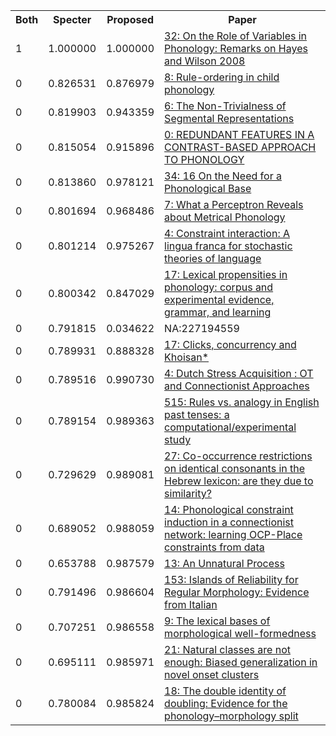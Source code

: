 <html><table><tr>
<th>Both</th>
<th>Specter</th>
<th>Proposed</th>
<th>Paper</th>
</tr>
<tr>
<td>1</td>
<td>1.000000</td>
<td>1.000000</td>
<td><a href="https://www.semanticscholar.org/paper/84fbe668cf06dc791f8cdf0e84f01b18fe4727b7">32: On the Role of Variables in Phonology: Remarks on Hayes and Wilson 2008</a></td>
</tr>
<tr>
<td>0</td>
<td>0.826531</td>
<td>0.876979</td>
<td><a href="https://www.semanticscholar.org/paper/94431fe83d6d3c7f06ee98ceb047a194be133c7b">8: Rule-ordering in child phonology</a></td>
</tr>
<tr>
<td>0</td>
<td>0.819903</td>
<td>0.943359</td>
<td><a href="https://www.semanticscholar.org/paper/81394380a417a1c5084dd74efb83201d95a562cd">6: The Non-Trivialness of Segmental Representations</a></td>
</tr>
<tr>
<td>0</td>
<td>0.815054</td>
<td>0.915896</td>
<td><a href="https://www.semanticscholar.org/paper/681d8c2cc8cc5ecca33185531dd3e470fc4a48c4">0: REDUNDANT FEATURES IN A CONTRAST-BASED APPROACH TO PHONOLOGY</a></td>
</tr>
<tr>
<td>0</td>
<td>0.813860</td>
<td>0.978121</td>
<td><a href="https://www.semanticscholar.org/paper/44460925d1ca342567ca4eb5e4a17b4af3d2e0dd">34: 16 On the Need for a Phonological Base</a></td>
</tr>
<tr>
<td>0</td>
<td>0.801694</td>
<td>0.968486</td>
<td><a href="https://www.semanticscholar.org/paper/430efdcd0dc290959e792ebc9b1d3888665d645b">7: What a Perceptron Reveals about Metrical Phonology</a></td>
</tr>
<tr>
<td>0</td>
<td>0.801214</td>
<td>0.975267</td>
<td><a href="https://www.semanticscholar.org/paper/1965d3b01fff683aa1ba2f51c9ceb8ae52f8351b">4: Constraint interaction: A lingua franca for stochastic theories of language</a></td>
</tr>
<tr>
<td>0</td>
<td>0.800342</td>
<td>0.847029</td>
<td><a href="https://www.semanticscholar.org/paper/671e4b86574fcf097cb6730dd14aece412f3663d">17: Lexical propensities in phonology: corpus and experimental evidence, grammar, and learning</a></td>
</tr>
<tr>
<td>0</td>
<td>0.791815</td>
<td>0.034622</td>
<td>NA:227194559</td>
</tr>
<tr>
<td>0</td>
<td>0.789931</td>
<td>0.888328</td>
<td><a href="https://www.semanticscholar.org/paper/7cfc719cc736ecac6421d16aa3ceea81b911aa8e">17: Clicks, concurrency and Khoisan*</a></td>
</tr>
<tr>
<td>0</td>
<td>0.789516</td>
<td>0.990730</td>
<td><a href="https://www.semanticscholar.org/paper/1de712440cbbce51305c15eaaade4c14d1630bb9">4: Dutch Stress Acquisition : OT and Connectionist Approaches</a></td>
</tr>
<tr>
<td>0</td>
<td>0.789154</td>
<td>0.989363</td>
<td><a href="https://www.semanticscholar.org/paper/65d8945670bbd897399bbc40679e4b6baf5ca22e">515: Rules vs. analogy in English past tenses: a computational/experimental study</a></td>
</tr>
<tr>
<td>0</td>
<td>0.729629</td>
<td>0.989081</td>
<td><a href="https://www.semanticscholar.org/paper/cfe11a36fa73fb81bdd49b3e1275cbd8e2ae0011">27: Co-occurrence restrictions on identical consonants in the Hebrew lexicon: are they due to similarity?</a></td>
</tr>
<tr>
<td>0</td>
<td>0.689052</td>
<td>0.988059</td>
<td><a href="https://www.semanticscholar.org/paper/6a5326ce3d1d507f274c13d5859217723cfc8f2c">14: Phonological constraint induction in a connectionist network: learning OCP-Place constraints from data</a></td>
</tr>
<tr>
<td>0</td>
<td>0.653788</td>
<td>0.987579</td>
<td><a href="https://www.semanticscholar.org/paper/f1461b63f4ecebd3c0f9e49f24cb11a2b304ab22">13: An Unnatural Process</a></td>
</tr>
<tr>
<td>0</td>
<td>0.791496</td>
<td>0.986604</td>
<td><a href="https://www.semanticscholar.org/paper/f37d630b08b1d13d36059c6cffd7ec1ee13644dd">153: Islands of Reliability for Regular Morphology: Evidence from Italian</a></td>
</tr>
<tr>
<td>0</td>
<td>0.707251</td>
<td>0.986558</td>
<td><a href="https://www.semanticscholar.org/paper/ffdfb789cc9e6ccb65ec899868ecb55fb955a4ba">9: The lexical bases of morphological well-formedness</a></td>
</tr>
<tr>
<td>0</td>
<td>0.695111</td>
<td>0.985971</td>
<td><a href="https://www.semanticscholar.org/paper/a6ce9468a78e4bb35a7ac563bb8123bb54b0065a">21: Natural classes are not enough: Biased generalization in novel onset clusters</a></td>
</tr>
<tr>
<td>0</td>
<td>0.780084</td>
<td>0.985824</td>
<td><a href="https://www.semanticscholar.org/paper/a53a718ebee4c76ce43d52eb5138dc2026358049">18: The double identity of doubling: Evidence for the phonology–morphology split</a></td>
</tr>
</table></html>

